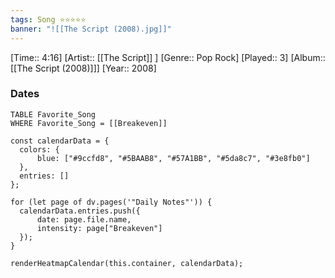 ```yaml
---
tags: Song ⭐⭐⭐⭐⭐ 
banner: "![[The Script (2008).jpg]]"
---
```

[Time:: 4:16]
[Artist:: [[The Script]] ]
[Genre:: Pop Rock]
[Played:: 3]
[Album:: [[The Script (2008)]]]
[Year:: 2008]
### Dates
````dataview
TABLE Favorite_Song
WHERE Favorite_Song = [[Breakeven]]
````

  ```dataviewjs
const calendarData = { 
	colors: { 
		blue: ["#9ccfd8", "#5BAAB8", "#57A1BB", "#5da8c7", "#3e8fb0"] 
	}, 
	entries: [] 
}; 

for (let page of dv.pages('"Daily Notes"')) { 
	calendarData.entries.push({ 
		date: page.file.name, 
		intensity: page["Breakeven"]
	}); 
} 

renderHeatmapCalendar(this.container, calendarData);
```
